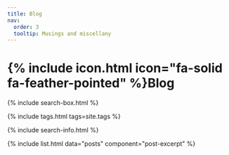 ```yaml
---
title: Blog
nav:
  order: 3
  tooltip: Musings and miscellany
---
```


# {% include icon.html icon="fa-solid fa-feather-pointed" %}Blog

{% include search-box.html %}

{% include tags.html tags=site.tags %}

{% include search-info.html %}

{% include list.html data="posts" component="post-excerpt" %}
